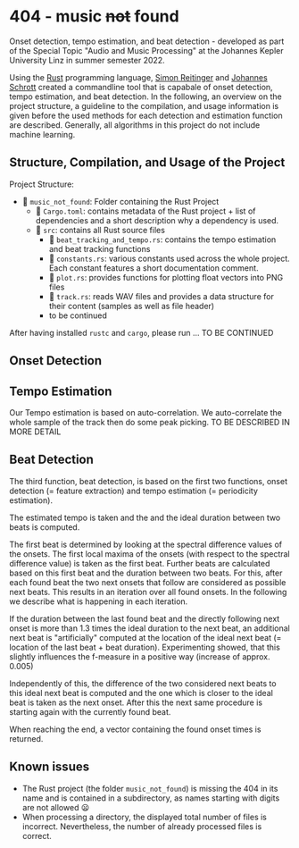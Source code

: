 # 404 - music ~~not~~ found

Onset detection, tempo estimation, and beat detection - developed as part of the Special Topic "Audio and Music
Processing"
at the Johannes Kepler University Linz in summer semester 2022.

Using the [Rust](https://www.rust-lang.org/) programming language, [Simon Reitinger](https://github.com/Simre1)
and [Johannes Schrott](https://github.com/johannesschrott) created a commandline tool that is capabale of onset
detection, tempo estimation, and beat detection.
In the following, an overview on the project structure, a guideline to the compilation, and usage information is given
before the used methods for each detection and estimation function are described. Generally, all algorithms in this
project
do not include machine learning.

## Structure, Compilation, and Usage of the Project

Project Structure:

* :file_folder: `music_not_found`: Folder containing the Rust Project
    * :page_facing_up: `Cargo.toml`: contains metadata of the Rust project + list of dependencies and a short
      description
      why a dependency is used.
    * :file_folder: `src`: contains all Rust source files
        * :page_facing_up: `beat_tracking_and_tempo.rs`: contains the tempo estimation and beat tracking functions
        * :page_facing_up: `constants.rs`: various constants used across the whole project. Each constant features a
          short documentation comment.
        * :page_facing_up: `plot.rs`: provides functions for plotting float vectors into PNG files
        * :page_facing_up: `track.rs`: reads WAV files and provides a data structure for their content (samples as well
          as file header)
        * to be continued

After having installed `rustc` and `cargo`, please run ... TO BE CONTINUED

## Onset Detection

## Tempo Estimation

Our Tempo estimation is based on auto-correlation. We auto-correlate the whole sample of the track then do some peak
picking. TO BE DESCRIBED IN MORE DETAIL

## Beat Detection

The third function, beat detection, is based on the first two functions, onset detection (= feature extraction) and
tempo estimation (= periodicity estimation).

The estimated tempo is taken and the and the ideal duration between two beats is computed.

The first beat is determined by looking at the spectral difference values of the onsets. The first local maxima of
the onsets (with respect to the spectral difference value) is taken as the first beat. Further beats are calculated
based on this first beat and the duration between two beats.
For this, after each found beat the two next onsets that
follow are considered as possible next beats.
This results in an iteration over all found onsets. In the following we describe what is happening in each iteration.

If the duration between the last found beat and the directly following next onset is more than 1.3 times the ideal
duration to
the next beat,
an additional next beat is "artificially" computed at the location of the ideal next beat
(= location of the last beat + beat duration). Experimenting showed, that this slightly influences the f-measure in
a positive way (increase of approx. 0.005)

Independently of this, the difference of the two considered next beats to this ideal next beat is computed and the
one which is closer to the ideal beat is taken as the next onset.
After this the next same procedure is starting again with the currently found beat.

When reaching the end, a vector containing the found onset times is returned.

## Known issues

* The Rust project (the folder `music_not_found`) is missing the 404 in its name and is contained in a subdirectory, as
  names starting with digits are
  not allowed :frowning:
* When processing a directory, the displayed total number of files is incorrect. Nevertheless, the number of already
  processed files is correct.